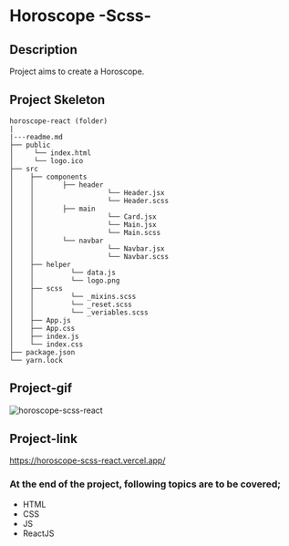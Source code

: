 # Horoscope -Scss-
## Description
Project aims to create a Horoscope.
## Project Skeleton
```
horoscope-react (folder)
|
|---readme.md         
├── public
│     └── index.html
│     └── logo.ico
├── src
│    ├── components
│    │       ├── header
│    │                  └── Header.jsx
│    │                  └── Header.scss
│    │       ├── main
│    │                  └── Card.jsx
│    │                  └── Main.jsx
│    │                  └── Main.scss
│    │       └── navbar
│    │                  └── Navbar.jsx
│    │                  └── Navbar.scss
│    ├── helper
│    │         └── data.js
│    │         └── logo.png
│    ├── scss
│    │         └── _mixins.scss
│    │         └── _reset.scss
│    │         └── _veriables.scss
│    ├── App.js
│    ├── App.css
│    ├── index.js
│    └── index.css
├── package.json
└── yarn.lock
```
## Project-gif
![horoscope-scss-react](https://user-images.githubusercontent.com/102467587/223817604-3976864b-988a-4efa-a41e-9849d4c336e9.gif)
## Project-link
https://horoscope-scss-react.vercel.app/
### At the end of the project, following topics are to be covered;
- HTML
- CSS
- JS
- ReactJS
